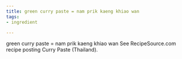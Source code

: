 ```yaml
---
title: green curry paste = nam prik kaeng khiao wan
tags:
- ingredient

---
```

green curry paste = nam prik kaeng khiao wan See RecipeSource.com recipe posting Curry Paste (Thailand).
